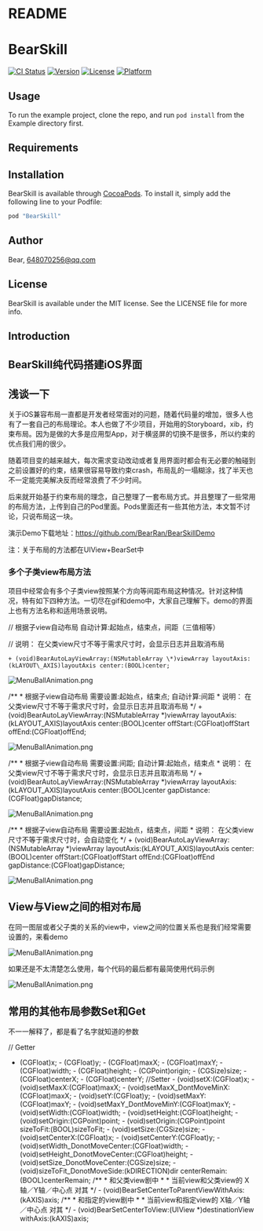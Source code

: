 # README

# BearSkill

[![CI Status](http://img.shields.io/travis/Bear/BearSkill.svg?style=flat)](https://travis-ci.org/Bear/BearSkill)
[![Version](https://img.shields.io/cocoapods/v/BearSkill.svg?style=flat)](http://cocoapods.org/pods/BearSkill)
[![License](https://img.shields.io/cocoapods/l/BearSkill.svg?style=flat)](http://cocoapods.org/pods/BearSkill)
[![Platform](https://img.shields.io/cocoapods/p/BearSkill.svg?style=flat)](http://cocoapods.org/pods/BearSkill)

## Usage

To run the example project, clone the repo, and run `pod install` from the Example directory first.

## Requirements

## Installation

BearSkill is available through [CocoaPods](http://cocoapods.org). To install
it, simply add the following line to your Podfile:

```ruby
pod "BearSkill"
```

## Author

Bear, 648070256@qq.com

## License

BearSkill is available under the MIT license. See the LICENSE file for more info.

Introduction
------------

BearSkill纯代码搭建iOS界面
-------------------

浅谈一下
----

关于iOS兼容布局一直都是开发者经常面对的问题，随着代码量的增加，很多人也有了一套自己的布局理论。本人也做了不少项目，开始用的Storyboard，xib，约束布局。因为是做的大多是应用型App，对于横竖屏的切换不是很多，所以约束的优点我们用的很少。 

随着项目变的越来越大，每次需求变动改动或者复用界面时都会有无必要的触碰到之前设置好的约束，结果很容易导致约束crash，布局乱的一塌糊涂，找了半天也不一定能完美解决反而经常浪费了不少时间。 

后来就开始基于约束布局的理念，自己整理了一套布局方式。并且整理了一些常用的布局方法，上传到自己的Pod里面。Pods里面还有一些其他方法，本文暂不讨论，只说布局这一块。

演示Demo下载地址：https://github.com/BearRan/BearSkillDemo 

注：关于布局的方法都在UIView+BearSet中

### 多个子类view布局方法

项目中经常会有多个子类view按照某个方向等间距布局这种情况。针对这种情况，特有如下四种方法。一切尽在gif和demo中，大家自己理解下。demo的界面上也有方法名称和适用场景说明。

 // 根据子view自动布局 自动计算:起始点，结束点，间距（三值相等）

 // 说明： 在父类view尺寸不等于需求尺寸时，会显示日志并且取消布局

`+ (void)BearAutoLayViewArray:(NSMutableArray \*)viewArray layoutAxis:(kLAYOUT\_AXIS)layoutAxis center:(BOOL)center;`

![MenuBallAnimation.png](READMEResource/20160215151353143.gif)

`​`/\*\* \* 根据子view自动布局 需要设置:起始点，结束点; 自动计算:间距 \* 说明： 在父类view尺寸不等于需求尺寸时，会显示日志并且取消布局 \*/ + (void)BearAutoLayViewArray:(NSMutableArray \*)viewArray layoutAxis:(kLAYOUT\_AXIS)layoutAxis center:(BOOL)center offStart:(CGFloat)offStart offEnd:(CGFloat)offEnd;

![MenuBallAnimation.png](READMEResource/20160215151826629.gif)

`​`/\*\* \* 根据子view自动布局 需要设置:间距; 自动计算:起始点，结束点 \* 说明： 在父类view尺寸不等于需求尺寸时，会显示日志并且取消布局 \*/ + (void)BearAutoLayViewArray:(NSMutableArray \*)viewArray layoutAxis:(kLAYOUT\_AXIS)layoutAxis center:(BOOL)center gapDistance:(CGFloat)gapDistance;

![MenuBallAnimation.png](READMEResource/20160215152216443.gif)

`​`/\*\* \* 根据子view自动布局 需要设置:起始点，结束点，间距 \* 说明： 在父类view尺寸不等于需求尺寸时，会自动变化 \*/ + (void)BearAutoLayViewArray:(NSMutableArray \*)viewArray layoutAxis:(kLAYOUT\_AXIS)layoutAxis center:(BOOL)center offStart:(CGFloat)offStart offEnd:(CGFloat)offEnd gapDistance:(CGFloat)gapDistance;

![MenuBallAnimation.png](READMEResource/20160215152421681.gif)

View与View之间的相对布局
----------------

在同一图层或者父子类的关系的view中，view之间的位置关系也是我们经常需要设置的，来看demo 

![MenuBallAnimation.png](READMEResource/20160215153035518.gif)

如果还是不太清楚怎么使用，每个代码的最后都有最简使用代码示例 

![MenuBallAnimation.png](READMEResource/20160215165109090.png)

常用的其他布局参数Set和Get
----------------

不一一解释了，都是看了名字就知道的参数

`​`​`​`​`​`​// Getter

 - (CGFloat)x; - (CGFloat)y; - (CGFloat)maxX; - (CGFloat)maxY; - (CGFloat)width; - (CGFloat)height; - (CGPoint)origin; - (CGSize)size;  - (CGFloat)centerX; - (CGFloat)centerY;  //Setter - (void)setX:(CGFloat)x; - (void)setMaxX:(CGFloat)maxX; - (void)setMaxX\_DontMoveMinX:(CGFloat)maxX;  - (void)setY:(CGFloat)y; - (void)setMaxY:(CGFloat)maxY; - (void)setMaxY\_DontMoveMinY:(CGFloat)maxY;  - (void)setWidth:(CGFloat)width; - (void)setHeight:(CGFloat)height; - (void)setOrigin:(CGPoint)point; - (void)setOrigin:(CGPoint)point sizeToFit:(BOOL)sizeToFit; - (void)setSize:(CGSize)size;  - (void)setCenterX:(CGFloat)x; - (void)setCenterY:(CGFloat)y;  - (void)setWidth\_DonotMoveCenter:(CGFloat)width; - (void)setHeight\_DonotMoveCenter:(CGFloat)height; - (void)setSize\_DonotMoveCenter:(CGSize)size; - (void)sizeToFit\_DonotMoveSide:(kDIRECTION)dir centerRemain:(BOOL)centerRemain;  /\*\* \* 和父类view剧中 \* \* 当前view和父类view的 X轴／Y轴／中心点 对其 \*/ - (void)BearSetCenterToParentViewWithAxis:(kAXIS)axis;  /\*\* \* 和指定的view剧中 \* \* 当前view和指定view的 X轴／Y轴／中心点 对其 \*/ - (void)BearSetCenterToView:(UIView \*)destinationView withAxis:(kAXIS)axis;